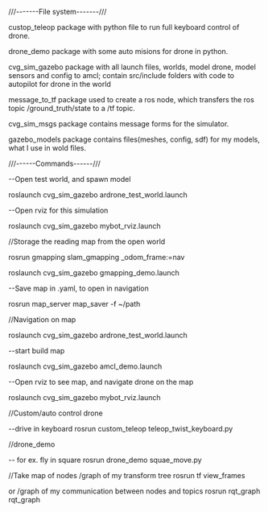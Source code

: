 ///-------File system-------///

custop_teleop
	package with python file to run full keyboard control of drone.


drone_demo
	package with some auto misions for drone in python.


cvg_sim_gazebo
	package with all launch files, worlds, model drone, model sensors and config to amcl;
	contain src/include folders with code to autopilot for drone in the world


message_to_tf 
	package used to create a ros node, which transfers the ros topic /ground_truth/state to a /tf topic.


cvg_sim_msgs
	package contains message forms for the simulator.


gazebo_models
	package contains files(meshes, config, sdf) for my models, what I use in wold files.



///------Commands------///


--Open test world, and spawn model

roslaunch cvg_sim_gazebo ardrone_test_world.launch

--Open rviz  for this simulation

roslaunch cvg_sim_gazebo mybot_rviz.launch



//Storage the reading map from the open world

rosrun gmapping slam_gmapping _odom_frame:=nav

roslaunch cvg_sim_gazebo gmapping_demo.launch

--Save map in .yaml, to open in navigation

rosrun map_server map_saver -f ~/path



//Navigation on map

roslaunch cvg_sim_gazebo ardrone_test_world.launch

--start build map 

roslaunch cvg_sim_gazebo amcl_demo.launch

--Open rviz to see map, and navigate drone on the map 

roslaunch cvg_sim_gazebo mybot_rviz.launch


//Custom/auto control drone

--drive in keyboard
rosrun custom_teleop teleop_twist_keyboard.py

//drone_demo

-- for ex. fly in square 
rosrun drone_demo squae_move.py


//Take map of nodes
/graph of my transform tree
rosrun tf view_frames

or
/graph of my communication between nodes and topics
rosrun rqt_graph rqt_graph



